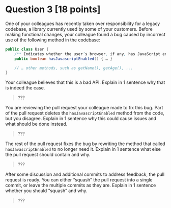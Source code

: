 # Question 3 [18 points]

One of your colleagues has recently taken over responsibility for a legacy codebase, a library currently used by some of your customers.
Before making functional changes, your colleague found a bug caused by incorrect use of the following method in the codebase:

```java
public class User {
    /** Indicates whether the user’s browser, if any, has JavaScript enabled. */
    public boolean hasJavascriptEnabled() { … }

    // … other methods, such as getName(), getAge(), ...
}
```

Your colleague believes that this is a bad API. Explain in 1 sentence why that is indeed the case.

> ???

You are reviewing the pull request your colleague made to fix this bug. Part of the pull request deletes the `hasJavascriptEnabled` method from the code, but you disagree.
Explain in 1 sentence why this could cause issues and what should be done instead.

> ???

The rest of the pull request fixes the bug by rewriting the method that called `hasJavascriptEnabled` to no longer need it.
Explain in 1 sentence what else the pull request should contain and why.

> ???

After some discussion and additional commits to address feedback, the pull request is ready.
You can either “squash” the pull request into a single commit, or leave the multiple commits as they are.
Explain in 1 sentence whether you should “squash” and why.

> ???
